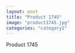 ```yaml
---
layout: post
title: "Product 1745"
image: "product1745.jpg"
categories: "category1"
---
```

Product 1745
